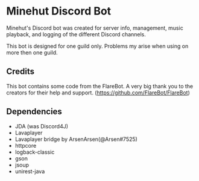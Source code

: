 # Minehut Discord Bot
Minehut's Discord bot was created for server info, management, music playback, and logging of the different Discord channels.

This bot is designed for one guild only. Problems my arise when using on more then one guild.

## Credits
This bot contains some code from the FlareBot. A very big thank you to the creators
for their help and support. (https://github.com/FlareBot/FlareBot)

## Dependencies
- JDA (was Discord4J)
- Lavaplayer
- Lavaplayer bridge by ArsenArsen(@Arsen#7525)
- httpcore
- logback-classic
- gson
- jsoup
- unirest-java
